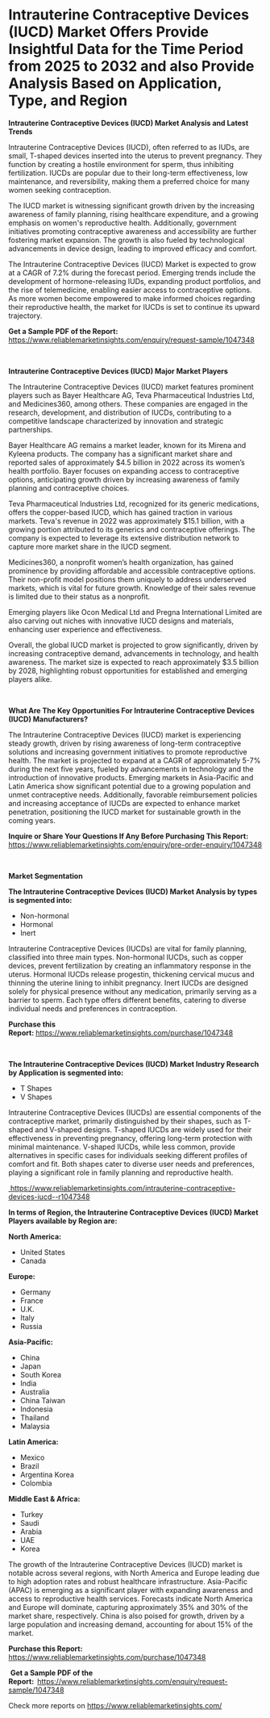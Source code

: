 <p><h1>Intrauterine Contraceptive Devices (IUCD) Market Offers Provide Insightful Data for the Time Period from 2025 to 2032 and also Provide Analysis Based on Application, Type, and Region</h1></p><p><strong>Intrauterine Contraceptive Devices (IUCD) Market Analysis and Latest Trends</strong></p>
<p><p>Intrauterine Contraceptive Devices (IUCD), often referred to as IUDs, are small, T-shaped devices inserted into the uterus to prevent pregnancy. They function by creating a hostile environment for sperm, thus inhibiting fertilization. IUCDs are popular due to their long-term effectiveness, low maintenance, and reversibility, making them a preferred choice for many women seeking contraception.</p><p>The IUCD market is witnessing significant growth driven by the increasing awareness of family planning, rising healthcare expenditure, and a growing emphasis on women's reproductive health. Additionally, government initiatives promoting contraceptive awareness and accessibility are further fostering market expansion. The growth is also fueled by technological advancements in device design, leading to improved efficacy and comfort.</p><p>The Intrauterine Contraceptive Devices (IUCD) Market is expected to grow at a CAGR of 7.2% during the forecast period. Emerging trends include the development of hormone-releasing IUDs, expanding product portfolios, and the rise of telemedicine, enabling easier access to contraceptive options. As more women become empowered to make informed choices regarding their reproductive health, the market for IUCDs is set to continue its upward trajectory.</p></p>
<p><strong>Get a Sample PDF of the Report:&nbsp;</strong> <a href="https://www.reliablemarketinsights.com/enquiry/request-sample/1047348?utm_campaign=3320&utm_medium=2&utm_source=Github&utm_content=ia&utm_term=22032025&utm_id=intrauterine-contraceptive-devices-iucd">https://www.reliablemarketinsights.com/enquiry/request-sample/1047348</a></p>
<p>&nbsp;</p>
<p><strong>Intrauterine Contraceptive Devices (IUCD) Major Market Players</strong></p>
<p><p>The Intrauterine Contraceptive Devices (IUCD) market features prominent players such as Bayer Healthcare AG, Teva Pharmaceutical Industries Ltd, and Medicines360, among others. These companies are engaged in the research, development, and distribution of IUCDs, contributing to a competitive landscape characterized by innovation and strategic partnerships.</p><p>Bayer Healthcare AG remains a market leader, known for its Mirena and Kyleena products. The company has a significant market share and reported sales of approximately $4.5 billion in 2022 across its women’s health portfolio. Bayer focuses on expanding access to contraceptive options, anticipating growth driven by increasing awareness of family planning and contraceptive choices.</p><p>Teva Pharmaceutical Industries Ltd, recognized for its generic medications, offers the copper-based IUCD, which has gained traction in various markets. Teva's revenue in 2022 was approximately $15.1 billion, with a growing portion attributed to its generics and contraceptive offerings. The company is expected to leverage its extensive distribution network to capture more market share in the IUCD segment.</p><p>Medicines360, a nonprofit women’s health organization, has gained prominence by providing affordable and accessible contraceptive options. Their non-profit model positions them uniquely to address underserved markets, which is vital for future growth. Knowledge of their sales revenue is limited due to their status as a nonprofit.</p><p>Emerging players like Ocon Medical Ltd and Pregna International Limited are also carving out niches with innovative IUCD designs and materials, enhancing user experience and effectiveness.</p><p>Overall, the global IUCD market is projected to grow significantly, driven by increasing contraceptive demand, advancements in technology, and health awareness. The market size is expected to reach approximately $3.5 billion by 2028, highlighting robust opportunities for established and emerging players alike.</p></p>
<p>&nbsp;</p>
<p><strong>What Are The Key Opportunities For Intrauterine Contraceptive Devices (IUCD) Manufacturers?</strong></p>
<p><p>The Intrauterine Contraceptive Devices (IUCD) market is experiencing steady growth, driven by rising awareness of long-term contraceptive solutions and increasing government initiatives to promote reproductive health. The market is projected to expand at a CAGR of approximately 5-7% during the next five years, fueled by advancements in technology and the introduction of innovative products. Emerging markets in Asia-Pacific and Latin America show significant potential due to a growing population and unmet contraceptive needs. Additionally, favorable reimbursement policies and increasing acceptance of IUCDs are expected to enhance market penetration, positioning the IUCD market for sustainable growth in the coming years.</p></p>
<p><strong>Inquire or Share Your Questions If Any Before Purchasing This Report:</strong> <a href="https://www.reliablemarketinsights.com/enquiry/pre-order-enquiry/1047348?utm_campaign=3320&utm_medium=2&utm_source=Github&utm_content=ia&utm_term=22032025&utm_id=intrauterine-contraceptive-devices-iucd">https://www.reliablemarketinsights.com/enquiry/pre-order-enquiry/1047348</a></p>
<p>&nbsp;</p>
<p><strong>Market Segmentation</strong></p>
<p><strong>The Intrauterine Contraceptive Devices (IUCD) Market Analysis by types is segmented into:</strong></p>
<p><ul><li>Non-hormonal</li><li>Hormonal</li><li>Inert</li></ul></p>
<p><p>Intrauterine Contraceptive Devices (IUCDs) are vital for family planning, classified into three main types. Non-hormonal IUCDs, such as copper devices, prevent fertilization by creating an inflammatory response in the uterus. Hormonal IUCDs release progestin, thickening cervical mucus and thinning the uterine lining to inhibit pregnancy. Inert IUCDs are designed solely for physical presence without any medication, primarily serving as a barrier to sperm. Each type offers different benefits, catering to diverse individual needs and preferences in contraception.</p></p>
<p><strong>Purchase this Report:&nbsp;</strong><a href="https://www.reliablemarketinsights.com/purchase/1047348?utm_campaign=3320&utm_medium=2&utm_source=Github&utm_content=ia&utm_term=22032025&utm_id=intrauterine-contraceptive-devices-iucd">https://www.reliablemarketinsights.com/purchase/1047348</a></p>
<p>&nbsp;</p>
<p><strong>The Intrauterine Contraceptive Devices (IUCD) Market Industry Research by Application is segmented into:</strong></p>
<p><ul><li>T Shapes</li><li>V Shapes</li></ul></p>
<p><p>Intrauterine Contraceptive Devices (IUCDs) are essential components of the contraceptive market, primarily distinguished by their shapes, such as T-shaped and V-shaped designs. T-shaped IUCDs are widely used for their effectiveness in preventing pregnancy, offering long-term protection with minimal maintenance. V-shaped IUCDs, while less common, provide alternatives in specific cases for individuals seeking different profiles of comfort and fit. Both shapes cater to diverse user needs and preferences, playing a significant role in family planning and reproductive health.</p></p>
<p><a href="https://www.reliablemarketinsights.com/intrauterine-contraceptive-devices-iucd--r1047348?utm_campaign=3320&utm_medium=2&utm_source=Github&utm_content=ia&utm_term=22032025&utm_id=intrauterine-contraceptive-devices-iucd">&nbsp;https://www.reliablemarketinsights.com/intrauterine-contraceptive-devices-iucd--r1047348</a></p>
<p><strong>In terms of Region, the Intrauterine Contraceptive Devices (IUCD) Market Players available by Region are:</strong></p>
<p>
    <p> <strong> North America: </strong>
        <ul>
            <li>United States</li>
            <li>Canada</li>
        </ul>
        </p> 
    <p> <strong> Europe: </strong>
        <ul>
            <li>Germany</li>
            <li>France</li>
            <li>U.K.</li>
            <li>Italy</li>
            <li>Russia</li>
        </ul>
        </p> 
    <p> <strong> Asia-Pacific: </strong>
        <ul>
            <li>China</li>
            <li>Japan</li>
            <li>South Korea</li>
            <li>India</li>
            <li>Australia</li>
            <li>China Taiwan</li>
            <li>Indonesia</li>
            <li>Thailand</li>
            <li>Malaysia</li>
        </ul>
        </p> 
    <p> <strong> Latin America: </strong>
        <ul>
            <li>Mexico</li>
            <li>Brazil</li>
            <li>Argentina Korea</li>
            <li>Colombia</li>
        </ul>
        </p> 
    <p> <strong> Middle East & Africa: </strong>
        <ul>
            <li>Turkey</li>
            <li>Saudi</li>
            <li>Arabia</li>
            <li>UAE</li>
            <li>Korea</li>
        </ul>
    </p>
    </p>
<p><p>The growth of the Intrauterine Contraceptive Devices (IUCD) market is notable across several regions, with North America and Europe leading due to high adoption rates and robust healthcare infrastructure. Asia-Pacific (APAC) is emerging as a significant player with expanding awareness and access to reproductive health services. Forecasts indicate North America and Europe will dominate, capturing approximately 35% and 30% of the market share, respectively. China is also poised for growth, driven by a large population and increasing demand, accounting for about 15% of the market.</p></p>
<p><strong>Purchase this Report: </strong><a href="https://www.reliablemarketinsights.com/purchase/1047348?utm_campaign=3320&utm_medium=2&utm_source=Github&utm_content=ia&utm_term=22032025&utm_id=intrauterine-contraceptive-devices-iucd">https://www.reliablemarketinsights.com/purchase/1047348</a></p>
<p>&nbsp;<strong>Get a Sample PDF of the Report:&nbsp;&nbsp;</strong><a href="https://www.reliablemarketinsights.com/enquiry/request-sample/1047348?utm_campaign=3320&utm_medium=2&utm_source=Github&utm_content=ia&utm_term=22032025&utm_id=intrauterine-contraceptive-devices-iucd">https://www.reliablemarketinsights.com/enquiry/request-sample/1047348</a></p>
<p><strong></strong></p>
<p>Check more reports on <a href="https://www.reliablemarketinsights.com/?utm_campaign=3320&utm_medium=2&utm_source=Github&utm_content=ia&utm_term=22032025&utm_id=intrauterine-contraceptive-devices-iucd">https://www.reliablemarketinsights.com/</a></p>